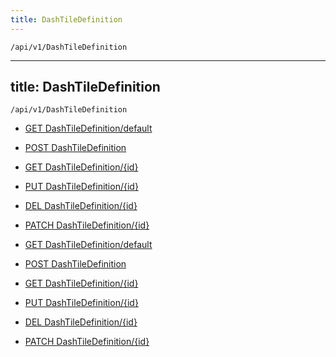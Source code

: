 ```yaml
---
title: DashTileDefinition
---
```


```http
/api/v1/DashTileDefinition
```

---
title: DashTileDefinition
---

```http
/api/v1/DashTileDefinition
```




* [GET DashTileDefinition/default](v1DashTileDefinition_DefaultDashTileDefinition.md)

* [POST DashTileDefinition](v1DashTileDefinition_PostDashTileDefinition.md)

* [GET DashTileDefinition/{id}](v1DashTileDefinition_GetDashTileDefinition.md)

* [PUT DashTileDefinition/{id}](v1DashTileDefinition_PutDashTileDefinition.md)

* [DEL DashTileDefinition/{id}](v1DashTileDefinition_DeleteDashTileDefinition.md)

* [PATCH DashTileDefinition/{id}](v1DashTileDefinition_PatchDashTileDefinition.md)


* [GET DashTileDefinition/default](v1DashTileDefinition_DefaultDashTileDefinition.md)

* [POST DashTileDefinition](v1DashTileDefinition_PostDashTileDefinition.md)

* [GET DashTileDefinition/{id}](v1DashTileDefinition_GetDashTileDefinition.md)

* [PUT DashTileDefinition/{id}](v1DashTileDefinition_PutDashTileDefinition.md)

* [DEL DashTileDefinition/{id}](v1DashTileDefinition_DeleteDashTileDefinition.md)

* [PATCH DashTileDefinition/{id}](v1DashTileDefinition_PatchDashTileDefinition.md)
